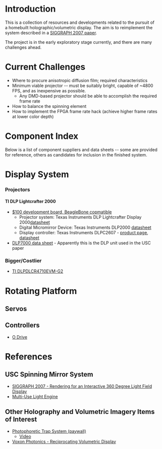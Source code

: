 # Introduction

This is a collection of resources and developments related to the pursuit of a homebuilt holographic/volumetric display.
The aim is to reimplement the system described in a [SIGGRAPH 2007 paper](http://gl.ict.usc.edu/Research/3DDisplay/3DDisplay_USCICT_SIGGRAPH2007.pdf).

The project is in the early exploratory stage currently, and there are many challenges ahead. 

# Current Challenges

* Where to procure anisotropic diffusion film; required characteristics
* Minimum viable projector -- must be suitably bright, capable of ~4800 FPS, and as inexpensive as possible.
  * Any DMD-based projector should be able to accomplish the required frame rate
* How to balance the spinning element
* How to implement the FPGA frame rate hack (achieve higher frame rates at lower color depth)

# Component Index

Below is a list of component suppliers and data sheets -- some are provided for reference, others as candidates for inclusion in the finished system.

# Display System

### Projectors

#### TI DLP Lightcrafter 2000
* [$100 development board, BeagleBone copmatible](https://www.digikey.com/product-detail/en/texas-instruments/DLPDLCR2000EVM/296-47119-ND/7598640)
    * Projector system: Texas Instruments DLP Lightcrafter Display 2000[datasheet](http://www.ti.com/lit/ug/dlpu049c/dlpu049c.pdf)
    * Digital Micromirror Device: Texas Instruments DLP2000 [datasheet](http://www.ti.com/document-viewer/DLP2000/datasheet)
    * Display controller: Texas Instruments DLPC2607 - [product page](http://www.ti.com/product/DLPC2607), [datasheet](http://www.ti.com/lit/ds/symlink/dlpc2607.pdf)
* [DLP7000 data sheet](http://www.ti.com/lit/ds/symlink/dlp7000.pdf) - Apparently this is the DLP unit used in the USC paper

### Bigger/Costlier

* [TI DLPDLCR4710EVM-G2](https://www.digikey.com/product-detail/en/texas-instruments/DLPDLCR4710EVM-G2/296-46696-ND/7219324)

# Rotating Platform

## Servos 
## Controllers
* [O Drive](https://odriverobotics.com/#odrive)




# References

## USC Spinning Mirror System
* [SIGGRAPH 2007 - Rendering for an Interactive 360 Degree Light Field Display](http://gl.ict.usc.edu/Research/3DDisplay/3DDisplay_USCICT_SIGGRAPH2007.pdf)
* [Multi-Use Light Engine](http://www.polarisroad.com/mule.pdf)

## Other Holography and Volumetric Imagery Items of Interest

* [Photophoretic Trap System (paywall)](https://www.nature.com/articles/nature25176)
    * [Video](https://www.youtube.com/watch?v=YRZMdQOMPNQ)
* [Voxon Photonics - Reciprocating Volumetric Display](https://www.youtube.com/watch?v=FVYoWsxqK8g)
